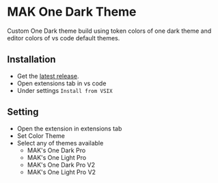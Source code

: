 # MAK One Dark Theme

Custom One Dark theme build using token colors of one dark theme and editor colors of vs code default themes.

## Installation

- Get the [latest release](https://github.com/mak626/mak-onedark-theme/releases).
- Open extensions tab in vs code
- Under settings `Install from VSIX`

## Setting

- Open the extension in extensions tab
- Set Color Theme
- Select any of themes available
  - MAK's One Dark Pro
  - MAK's One Light Pro
  - MAK's One Dark Pro V2
  - MAK's One Light Pro V2
